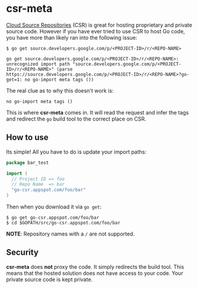 # csr-meta

[Cloud Source Repositories][csr] (CSR) is great for hosting proprietary and
private source code. However if you have ever tried to use CSR to host Go
code, you have more than likely ran into the following issue:

```
$ go get source.developers.google.com/p/<PROJECT-ID>/r/<REPO-NAME>

go get source.developers.google.com/p/<PROJECT-ID>/r/<REPO-NAME>: unrecognized import path "source.developers.google.com/p/<PROJECT-ID>/r/<REPO-NAME>" (parse https://source.developers.google.com/p/<PROJECT-ID>/r/<REPO-NAME>?go-get=1: no go-import meta tags ())
```

The real clue as to why this doesn't work is:

```
no go-import meta tags ()
```

This is where **csr-meta** comes in. It will read the request and infer the
tags and redirect the `go` build tool to the correct place on CSR.

## How to use

Its simple! All you have to do is update your import paths:

```go
package bar_test

import (
  // Project ID => foo
  // Repo Name  => bar
  "go-csr.appspot.com/foo/bar"
)
```

Then when you download it via `go get`:

```
$ go get go-csr.appspot.com/foo/bar
$ cd $GOPATH/src/go-csr.appspot.com/foo/bar
```

**NOTE**: Repository names with a `/` are not supported.

[csr]: https://source.cloud.google.com/

## Security

**csr-meta** does **not** proxy the code. It simply redirects the build tool.
This means that the hosted solution does not have access to your code. Your
private source code is kept private.

